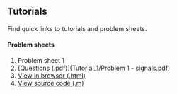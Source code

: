 ## Tutorials

Find quick links to tutorials and problem sheets.

#### Problem sheets
1. Problem sheet 1
  1. [Questions (.pdf)](Tutorial_1/Problem 1 - signals.pdf)
  2. [View in browser (.html)](http://htmlpreview.github.com/?https://github.com/nebbles/DE2-EPSD/blob/master/Tutorials/Tutorial_1/html/tutorial_sheet_1.html)
  3. [View source code (.m)](Tutorial_1/tutorial_sheet_1.m)
